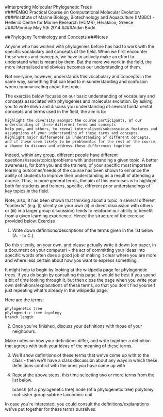 #Interpreting Molecular Phylogenetic Trees  
####EMBO Practical Course on Computational Molecular Evolution  
####Institute of Marine Biology, Biotechnology and Aquaculture (IMBBC) - Hellenic Centre for Marine Research (HCMR), Heraklion, Greece  
####Monday May 5th 2014
####Aidan Budd

##Phylogeny Terminology and Concepts
###Notes

Anyone who has worked with phylogenies before has had to work with the specific vocabulary and concepts of the field. When we first encounter these words and concepts, we have to actively make an effort to understand what is meant by them. But the more we work in the field, the more internalised and obvious becomes our understanding of them.

Not everyone, however, understands this vocabulary and concepts in the same way, something that can lead to misunderstanding and confusion when communicating about the topic.

The exercise below focuses on our basic understanding of  vocabulary and concepts associated with phylogenies and molecular evolution. By asking you to write down and discuss you understanding of several fundamental concepts and terms used in the field, the aim is to:

    highlight the diversity amongst the course participants, of our understanding of these different terms and concepts
    help you, and others, to reveal internalised/subconscious features and assumptions of your understanding of these terms and concepts
    highlight major differences in understanding of different concepts, and if these seem likely to be problematic for the rest of the course, a chance to discuss and address these differences together

Indeed, within any group, different people have different questions/issues/topics/problems with understanding a given topic. A better awareness, for both you and the trainers, of your specific most important learning outcomes/needs of the course has been shown to enhance the ability of students to improve their understanding as a result of attending a course. Thus, in more general terms, the aim of this exercises is to highlight, both for students and trainers, specific, different prior understandings of key topics in the field.

Note, also, it has been shown that thinking about a topic in several different "contexts" (e.g. (i) silently on your own (ii) in direct discussion with others or (iii) in a larger group discussion) tends to reinforce our ability to benefit from a given learning experience. Hence the structure of the exercise provided below.
Exercise

1. Write down definitions/descriptions of the terms given in the list below (A. - to C.).

Do this silently, on your own, and please actually write it down (on paper, in a document on your computer) - the act of committing your ideas into specific words often does a good job of making it clear where you are more and where less certain about how you want to express something.

It might help to begin by looking at the wikipedia page for phylogenetic trees. If you do begin by consulting this page, it would be best if you spend a bit of time looking through it, but then close the page when you write your own definitions/explanations of these terms, so that you don't find yourself just repeating what's already in the wikipedia page.

Here are the terms:

    phylogenetic tree
    phylogenetic tree topology
    branch length

2. Once you've finished, discuss your definitions with those of your neighbours.

Make notes on how your definitions differ, and write together a definition that agrees with both your ideas of the meaning of these terms.

3. We'll show definitions of these terms that we've come up with to the class - then we'll have a class discussion about any ways in which these definitions conflict with the ones you have come up with
4. Repeat the above steps, this time selecting two or more terms from the list below.

    branch (of a phylogenetic tree)
    node (of a phylogenetic tree)
    polytomy
    root
    sister group
    subtree
    taxonomic unit

In case you're interested, you could consult the definitions/explanations we've put together for these terms ourselves.